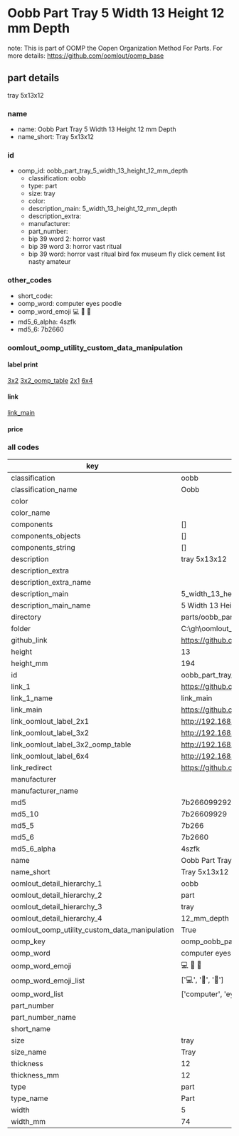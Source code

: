 # Oobb Part Tray 5 Width 13 Height 12 mm Depth  

note: This is part of OOMP the Oopen Organization Method For Parts. For more details: https://github.com/oomlout/oomp_base

##  part details
  



tray 5x13x12



### name
* name: Oobb Part Tray 5 Width 13 Height 12 mm Depth
* name_short: Tray 5x13x12 
### id
* oomp_id: oobb_part_tray_5_width_13_height_12_mm_depth
  * classification: oobb
  * type: part
  * size: tray
  * color: 
  * description_main: 5_width_13_height_12_mm_depth
  * description_extra: 
  * manufacturer: 
  * part_number: 
  * bip 39 word 2: horror vast
  * bip 39 word 3: horror vast ritual
  * bip 39 word: horror vast ritual bird fox museum fly click cement list nasty amateur

### other_codes
* short_code: 
* oomp_word: computer eyes poodle
* oomp_word_emoji :computer: :eyes: :poodle:
* md5_6_alpha: 4szfk
* md5_6: 7b2660






### oomlout_oomp_utility_custom_data_manipulation
#### label print
[3x2](http://192.168.1.245:1112/?label=oomp%204szfk)
[3x2_oomp_table](http://192.168.1.108:1112/?label=oomp%204szfk)
[2x1](http://192.168.1.242:1112/?label=oomp%204szfk)
[6x4](http://192.168.1.55:1112/?label=oomp%204szfk)    

#### link

[link_main](https://github.com/oomlout/oomlout_oobb_version_4_generated_parts/tree/main/navigation_oomp/oobb/part/tray/5_width_13_height_12_mm_depth/part)                              

#### price







### all codes 
| key | value |  
| --- | --- |  
| classification | oobb |  
| classification_name | Oobb |  
| color |  |  
| color_name |  |  
| components | [] |  
| components_objects | [] |  
| components_string | [] |  
| description | tray 5x13x12 |  
| description_extra |  |  
| description_extra_name |  |  
| description_main | 5_width_13_height_12_mm_depth |  
| description_main_name | 5 Width 13 Height 12 mm Depth |  
| directory | parts/oobb_part_tray_5_width_13_height_12_mm_depth |  
| folder | C:\gh\oomlout_oobb_version_4_generated_parts\parts\oobb_part_tray_5_width_13_height_12_mm_depth |  
| github_link | https://github.com/oomlout/oomlout_oomp_part_src/tree/main/parts/oobb_part_tray_5_width_13_height_12_mm_depth |  
| height | 13 |  
| height_mm | 194 |  
| id | oobb_part_tray_5_width_13_height_12_mm_depth |  
| link_1 | https://github.com/oomlout/oomlout_oobb_version_4_generated_parts/tree/main/navigation_oomp/oobb/part/tray/5_width_13_height_12_mm_depth/part |  
| link_1_name | link_main |  
| link_main | https://github.com/oomlout/oomlout_oobb_version_4_generated_parts/tree/main/navigation_oomp/oobb/part/tray/5_width_13_height_12_mm_depth/part |  
| link_oomlout_label_2x1 | http://192.168.1.242:1112/?label=oomp%204szfk |  
| link_oomlout_label_3x2 | http://192.168.1.245:1112/?label=oomp%204szfk |  
| link_oomlout_label_3x2_oomp_table | http://192.168.1.108:1112/?label=oomp%204szfk |  
| link_oomlout_label_6x4 | http://192.168.1.55:1112/?label=oomp%204szfk |  
| link_redirect | https://github.com/oomlout/oomlout_oobb_version_4_generated_parts/tree/main/parts/oobb_tray_05_13_12 |  
| manufacturer |  |  
| manufacturer_name |  |  
| md5 | 7b266099292aab3e46ae2169753c6b6d |  
| md5_10 | 7b26609929 |  
| md5_5 | 7b266 |  
| md5_6 | 7b2660 |  
| md5_6_alpha | 4szfk |  
| name | Oobb Part Tray 5 Width 13 Height 12 mm Depth |  
| name_short | Tray 5x13x12  |  
| oomlout_detail_hierarchy_1 | oobb |  
| oomlout_detail_hierarchy_2 | part |  
| oomlout_detail_hierarchy_3 | tray |  
| oomlout_detail_hierarchy_4 | 12_mm_depth |  
| oomlout_oomp_utility_custom_data_manipulation | True |  
| oomp_key | oomp_oobb_part_tray_5_width_13_height_12_mm_depth |  
| oomp_word | computer eyes poodle |  
| oomp_word_emoji | :computer: :eyes: :poodle: |  
| oomp_word_emoji_list | [':computer:', ':eyes:', ':poodle:'] |  
| oomp_word_list | ['computer', 'eyes', 'poodle'] |  
| part_number |  |  
| part_number_name |  |  
| short_name |  |  
| size | tray |  
| size_name | Tray |  
| thickness | 12 |  
| thickness_mm | 12 |  
| type | part |  
| type_name | Part |  
| width | 5 |  
| width_mm | 74 |  
